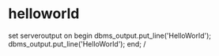 # helloworld

set serveroutput on
begin
dbms_output.put_line('HelloWorld');
dbms_output.put_line('HelloWorld');
end;
/
